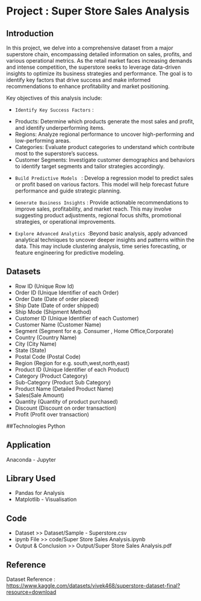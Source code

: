 # Project : Super Store Sales Analysis


## Introduction
In this project, we delve into a comprehensive dataset from a major superstore chain, encompassing detailed information on sales, profits, and various operational metrics. As the retail market faces increasing demands and intense competition, the superstore seeks to leverage data-driven insights to optimize its business strategies and performance. The goal is to identify key factors that drive success and make informed recommendations to enhance profitability and market positioning.

Key objectives of this analysis include:

* `Identify Key Success Factors` :
- Products: Determine which products generate the most sales and profit, and identify underperforming items.
- Regions: Analyze regional performance to uncover high-performing and low-performing areas.
- Categories: Evaluate product categories to understand which contribute most to the superstore’s success.
- Customer Segments: Investigate customer demographics and behaviors to identify target segments and tailor strategies accordingly.

* `Build Predictive Models ` : Develop a regression model to predict sales or profit based on various factors. This model will help forecast future performance and guide strategic planning.

* `Generate Business Insights` : Provide actionable recommendations to improve sales, profitability, and market reach. This may involve suggesting product adjustments, regional focus shifts, promotional strategies, or operational improvements.

* `Explore Advanced Analytics `:Beyond basic analysis, apply advanced analytical techniques to uncover deeper insights and patterns within the data. This may include clustering analysis, time series forecasting, or feature engineering for predictive modeling.


## Datasets
* Row ID (Unique Row Id)
* Order ID (Unique Identifier of each Order)
* Order Date (Date of order placed)
* Ship Date (Date of order shipped)
* Ship Mode (Shipment Method)
* Customer ID (Unique Identifier of each Customer)
* Customer Name (Customer Name)
* Segment (Segment for e.g. Consumer , Home Office,Corporate)
* Country (Country Name)
* City (City Name)
* State (State)
* Postal Code (Postal Code)
* Region (Region for e.g. south,west,north,east)
* Product ID (Unique Identifier of each Product)
* Category (Product Category)
* Sub-Category (Product Sub Category)
* Product Name (Detailed Product Name)
* Sales(Sale Amount)
* Quantity (Quantity of product purchased)
* Discount (Discount on order transaction)
* Profit (Profit over transaction)



##Technologies
Python

## Application
Anaconda - Jupyter

## Library Used
- Pandas for Analysis
- Matplotlib -  Visualisation


## Code
- Dataset >> Dataset/Sample - Superstore.csv
- ipynb File >> code/Super Store Sales Analysis.ipynb
- Output & Conclusion >> Output/Super Store Sales Analysis.pdf


## Reference
Dataset Reference : https://www.kaggle.com/datasets/vivek468/superstore-dataset-final?resource=download